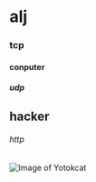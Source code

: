 # alj
### tcp
#### conputer
##### udp
## hacker
###### http

![Image of Yotokcat](https://octodex.github.com/images/yaktocat.png)

